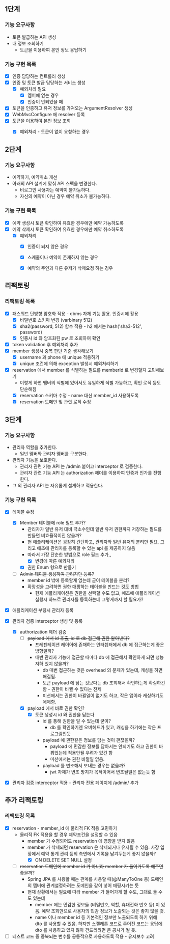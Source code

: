 ## 1단계

### 기능 요구사항
- 토큰 발급하는 API 생성
- 내 정보 조회하기
  - 토큰을 이용하여 본인 정보 응답하기

### 기능 구현 목록
- [x] 인증 담당하는 컨트롤러 생성
- [x] 인증 및 토큰 발급 담당하는 서비스 생성
  - [x] 예외처리 필요
    - [x] 멤버에 없는 경우
    - [x] 인증이 안되었을 때
- [x] 토큰을 인증하고 유저 정보를 가져오는 ArgumentResolver 생성
- [x] WebMvcConfigure 에 resolver 등록
- [x] 토큰을 이용하여 본인 정보 조회
  - [x] 예외처리 - 토큰이 없이 요청하는 경우


## 2단계

### 기능 요구사항
- 예약하기, 예약취소 개선
- 아래의 API 설계에 맞춰 API 스펙을 변경한다.
  - 비로그인 사용자는 예약이 불가능하다.
  - 자신의 예약이 아닌 경우 예약 취소가 불가능하다.

### 기능 구현 목록
- [x] 예약 생성시 토큰 확인하여 유효한 경우에만 예약 가능하도록
- [x] 예약 삭제시 토큰 확인하여 유효한 경우에만 예약 취소하도록
  - [x] 예외처리
    - [x] 인증이 되지 않은 경우
    - [x] 스케줄이나 예약이 존재하지 않는 경우
    - [x] 예약의 주인과 다른 유저가 삭제요청 하는 경우


## 리팩토링

### 리팩토링 목록
- [x] 패스워드 단방향 암호화 적용 - dbms 자체 기능 활용. 인증시에 활용
  - [x] 비밀번호 스키마 변경 (varbinary 512)
  - [x] sha2(password, 512) 함수 적용 - h2 에서는 hash('sha3-512', password)
  - [x] 인증시 id 와 암호화된 pw 로 조회하여 확인
- [x] token validation 후 예외처리 추가
- [x] member 생성시 중복 판단 기준 생각해보기
  - [x] username 과 phone 에 unique 적용하기
  - [x] unique 조건에 의해 exception 발생시 예외처리하기
- [x] reservation 에서 member 를 식별하는 필드를 memberId 로 변경할지 고민해보기
  - 이렇게 하면 멤버의 식별에 있어서도 유일하게 식별 가능하고, 확인 로직 등도 단순해짐
  - [x] reservation 스키마 수정 - name 대신 member_id 사용하도록
  - [x] reservation 도메인 및 관련 로직 수정

## 3단계

### 기능 요구사항
- 관리자 역할을 추가한다.
  - 일반 멤버와 관리자 멤버를 구분한다.
- 관리자 기능을 보호한다.
  - 관리자 관련 기능 API 는 /admin 붙이고 interceptor 로 검증한다.
  - 관리자 관련 기능 API 는 authorization 헤더를 이용하여 인증과 인가를 진행한다.
- 그 외 관리자 API 는 자유롭게 설계하고 적용한다.

### 기능 구현 목록
- [x] 테이블 수정
  - [x] Member 테이블에 role 필드 추가?
    - 관리자가 일반 유저 대비 극소수인데 일반 유저 권한까지 저장하는 필드를 만들면 비효율적이진 않을까?
    - 현 애플리케이션은 굉장히 간단하고, 관리자와 일반 유저의 분리만 필요. 그리고 애초에 관리자를 등록할 수 있는 api 를 제공하지 않음
    - 따라서 가장 단순한 방법으로 role 필드 추가,,
      - [x] 변경에 따른 예외처리
    - [x] 권한 Enum 형으로 만들기
  - [ ] ~~Admin 테이블 생성하여 관리자만 등록?~~
    - member id 밖에 등록할게 없는데 굳이 테이블을 분리?
    - 확장성을 고려하면 권한 매핑하는 테이블을 만드는 것도 방법
      - 현재 애플리케이션은 권한을 선택할 수도 없고, 애초에 애플리케이션 실행시 하드로 관리자를 등록하는데 그렇게까지 할 필요가?
- [x] 애플리케이션 부팅시 관리자 등록
- [x] 관리자 검증 interceptor 생성 및 등록
  - [x] authorization 헤더 검증
    - [ ] ~~payload 에서 id 추출, id 로 db 접근해 권한 알아낸다?~~
      - 프레젠테이션 레이어에 존재하는 인터셉터에서 db 에 접근하는게 좋은 방향일까?
      - 매번 관리자 기능에 접근할 때마다 db 에 접근해서 확인하게 되면 성능저하 있지 않을까?
        - db 매번 접근하는 것은 overhead 의 문제가 있는데, 캐싱을 하면 해결됨.
        - 토큰 payload 에 담는 것보다는 db 조회해서 확인하는게 확실하긴 함 - 권한이 바뀔 수 있다는 전제
        - 미션에서는 권한이 바뀔일이 없기도 하고, 작은 앱이라 캐싱하기도 애매함.
    - [x] payload 에서 바로 권한 확인?
      - [x] 토큰 생성시 id 와 권한을 담는다
        - id 를 통해 권한을 알 수 있는데 굳이?
          - db 를 확인하기엔 오버헤드가 있고, 캐싱을 하기에는 작은 프로그램인듯
        - payload 에 권한같은 정보를 담는 것이 괜찮을까?
          - payload 에 민감한 정보를 담아서는 안되기도 하고 권한이 바뀌었는데 적용안될 우려가 있긴 함
          - 미션에서는 권한 바뀔일 없음. 
        - payload 를 변조해서 보내는 경우는 없을까?
          - jwt 자체가 변조 방지가 목적이어서 변조될일은 없는듯 함
- [x] 관리자 검증 interceptor 적용 - 관리자 전용 페이지에 /admin/ 추가


## 추가 리팩토링

### 리팩토링 목록
- [x] reservation - member_id 에 물리적 FK 적용 고민하기
  - 물리적 FK 적용을 할 경우 제약조건을 설정할 수 있음
    - member 가 수정되어도 reservation 에 영향을 받지 않음
    - member 가 삭제되면 reservation 은 삭제되거나 유지될 수 있음. 사장 입장에서 예약 통계 관리 등의 측면에서 기록을 남겨두는게 좋지 않을까?
      - [x] ON DELETE SET NULL 설정
  - [ ] ~~reservation 도메인에 member id 가 아니라 member 가 들어가도록 해주면 좋을까?~~
    - Spring JPA 를 사용할 때는 관계를 사용할 때(@ManyToOne 등) 도메인의 멤버에 관계설정하려는 도메인을 같이 넣어 매핑시키는 듯
    - 현재 상황에서는 필요에 따라 member 가 들어가게 할 수도, 그대로 둘 수도 있는데
      - member 에는 민감한 정보들 (비밀번호, 역할, 휴대전화 번호 등) 이 있음. 예약 조회만으로 사용자의 민감 정보가 노출되는 것은 좋지 않을 것.
      - name 이나 member id 등 기본적인 정보만 노출되도록 하기 위해 dto 를 사용할 수 있음. 하지만 스켈레톤 코드로 주어진 코드는 응답에 dto 를 사용하고 있지 않아 건드리려면 큰 공사가 될 듯.
- [ ] 테스트 코드 중 중복되는 변수를 공통적으로 사용하도록 적용 - 유지보수 고려